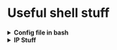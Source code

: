 # Useful shell stuff


<details>
<summary><b>Config file in bash</b></summary>
  
in the script:

```bash
# Load config (if it exists)
CONFIG_FILE="./config.cfg"
[[ -f "$CONFIG_FILE" ]] && source "$CONFIG_FILE"
```
in the config file:

```bash
# ~/config.cfg || ~/config.conf
USERNAME="user"
PORT=8080
DEBUG=true
```

</details>

<details>
<summary><b>IP Stuff</b></summary>

```bash
# Display global/public IP
echo "Your Global IP is: $(curl -s https://api.ipify.org/)"

# Display weather report based on region
location="$(curl -s ipinfo.io/region)"
[[ "$location" != "Bielefeld" ]] && location="Bielefeld"
curl wttr.in/$location?0

# Speedtest DL/UP
down=$(curl -s -o /dev/null -w "%{speed_download}" https://speed.cloudflare.com/__down?bytes=100000000)
awk -v s="$down" 'BEGIN {printf "Download: %.2f Mbps\n", (s*8)/(1024*1024)}'

up=$(dd if=/dev/zero bs=1M count=10 2>/dev/null | \
  curl -s -o /dev/null -w "%{speed_upload}" --data-binary @- https://speed.cloudflare.com/__up)
awk -v s="$up" 'BEGIN {printf "Upload: %.2f Mbps\n", (s*8)/(1024*1024)}'
```

</details>
